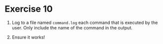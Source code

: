 # Exercise 10

1. Log to a file named `command.log` each command that is executed by the
user. Only include the name of the command in the output.

2. Ensure it works!